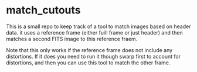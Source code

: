 # match_cutouts

This is a small repo to keep track of a tool to match images based on header data. it uses a reference frame (either fuill frame or just header) and then matches a second FITS image to this reference fraem. 

Note that this only works if the reference frame does not include any distortions. If it does you need to run it though swarp first to account for distortions, and then you can use this tool to match the other frame.
